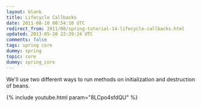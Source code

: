 ```yaml
---           
layout: blank
title: Lifecycle Callbacks
date: 2011-08-10 00:54:10 UTC
redirect_from: 2011/08/spring-tutorial-14-lifecycle-callbacks.html
updated: 2013-05-20 22:39:24 UTC
comments: false
tags: spring core
dummy: spring
topic: core
dummy: spring_core
---
```


We'll use two different ways to run methods on initialization and destruction of beans.

{% include youtube.html param="8LCpo4sfdQU" %}